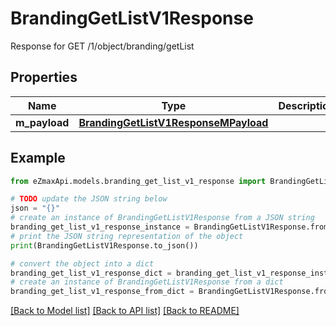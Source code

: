 # BrandingGetListV1Response

Response for GET /1/object/branding/getList

## Properties

Name | Type | Description | Notes
------------ | ------------- | ------------- | -------------
**m_payload** | [**BrandingGetListV1ResponseMPayload**](BrandingGetListV1ResponseMPayload.md) |  | 

## Example

```python
from eZmaxApi.models.branding_get_list_v1_response import BrandingGetListV1Response

# TODO update the JSON string below
json = "{}"
# create an instance of BrandingGetListV1Response from a JSON string
branding_get_list_v1_response_instance = BrandingGetListV1Response.from_json(json)
# print the JSON string representation of the object
print(BrandingGetListV1Response.to_json())

# convert the object into a dict
branding_get_list_v1_response_dict = branding_get_list_v1_response_instance.to_dict()
# create an instance of BrandingGetListV1Response from a dict
branding_get_list_v1_response_from_dict = BrandingGetListV1Response.from_dict(branding_get_list_v1_response_dict)
```
[[Back to Model list]](../README.md#documentation-for-models) [[Back to API list]](../README.md#documentation-for-api-endpoints) [[Back to README]](../README.md)


